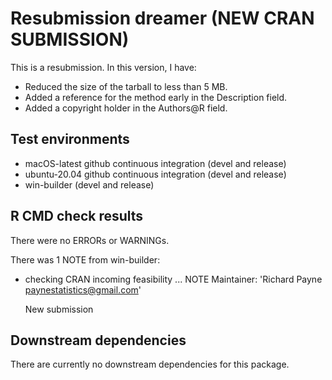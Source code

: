 # Resubmission dreamer (NEW CRAN SUBMISSION)

This is a resubmission.  In this version, I have:

* Reduced the size of the tarball to less than 5 MB.
* Added a reference for the method early in the Description field.
* Added a copyright holder in the Authors@R field.

## Test environments
* macOS-latest github continuous integration (devel and release)
* ubuntu-20.04 github continuous integration (devel and release)
* win-builder (devel and release)

## R CMD check results

There were no ERRORs or WARNINGs.

There was 1 NOTE from win-builder:

* checking CRAN incoming feasibility ... NOTE
  Maintainer: 'Richard Payne <paynestatistics@gmail.com>'
  
  New submission

## Downstream dependencies

There are currently no downstream dependencies for this package.
